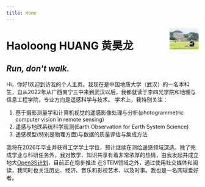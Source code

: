 ```yaml
---
title: Home
---
```


[<img src="https://github.com/geohaolg/geohaolg.github.io/blob/main/assets/picture/haolongwhu.jpg" style="max-width:15%;min-width:40px;float:right;" alt="Github repo" />](https://github.com/geohaolg/geohaolg.github.io)

# Haoloong HUANG 黄昊龙

## _Run, don't walk._

Hi，你好!欢迎到访我的个人主页。我现在是中国地质大学（武汉）的一名本科生，自从2022年从广西南宁三中来到武汉以后，我都就读于李四光学院和地理与信息工程学院，专业方向是遥感科学与技术。
学术上，我特别关注：
1. 基于摄影测量学和计算机视觉的遥感影像处理与分析(photogrammetric computer vision in remote sensing)
2. 遥感与地球系统科学观测(Earth Observation for Earth System Science)
3. 遥感模型(特别是物理方面)与数据的质量评估与集成方法

我将在2026年毕业并获得工学学士学位，预计继续在测绘遥感领域深造。除了完成学业与科研任务外，我对教学、知识共享有着非常浓厚的热情，由我发起并成立地大[Open3S计划](https://github.com/geoinformation-wuhan)，目前正在稳步推进
在STEM领域之外，通过使用社交媒体和阅读，我同时也关注历史、经济、音乐和影视艺术、以及时事。我也是一名网球爱好者。


